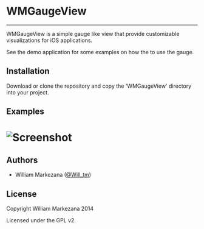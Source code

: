 
# WMGaugeView

* * * * * * * * * * *

WMGaugeView is a simple gauge like view that provide customizable visualizations for iOS applications. 

See the demo application for some examples on how the to use the gauge.

## Installation

Download or clone the repository and copy the 'WMGaugeView' directory into your project.

## Examples

# ![Screenshot](https://raw.github.com/Will-tm/WMGaugeView/master/WMGaugeView.png)

## Authors

* William Markezana ([@Will_tm](https://twitter.com/Will_tm))

## License

Copyright William Markezana 2014

Licensed under the GPL v2.
